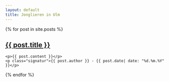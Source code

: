 ```yaml
---
layout: default
title: Jonglieren in Ulm
---
```


<div>
{% for post in site.posts %}
    <h2><a href="{{ post.url }}">{{ post.title }}</a></h2>

    <p>{{ post.content }}</p>
    <p class="signatur">{{ post.author }} - {{ post.date| date: "%d.%m.%Y" }}</p>
{% endfor %}
</div>
